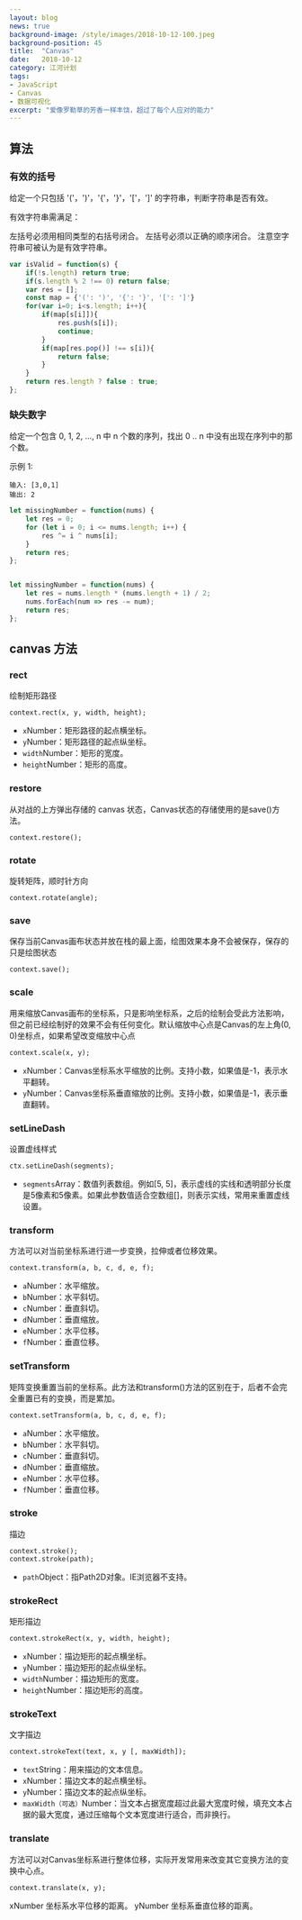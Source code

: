 ```yaml
---
layout: blog
news: true
background-image: /style/images/2018-10-12-100.jpeg
background-position: 45
title:  "Canvas"
date:   2018-10-12
category: 江河计划
tags:
- JavaScript
- Canvas
- 数据可视化
excerpt: "爱像罗勒草的芳香一样丰饶，超过了每个人应对的能力"
---
```


## 算法
### 有效的括号
给定一个只包括 '('，')'，'{'，'}'，'['，']' 的字符串，判断字符串是否有效。

有效字符串需满足：

左括号必须用相同类型的右括号闭合。
左括号必须以正确的顺序闭合。
注意空字符串可被认为是有效字符串。

```javascript
var isValid = function(s) {
    if(!s.length) return true;
    if(s.length % 2 !== 0) return false;
    var res = [];
    const map = {'(': ')', '{': '}', '[': ']'}
    for(var i=0; i<s.length; i++){
        if(map[s[i]]){
            res.push(s[i]);
            continue;
        }
        if(map[res.pop()] !== s[i]){
            return false;
        }
    }
    return res.length ? false : true;
};
```
### 缺失数字
给定一个包含 0, 1, 2, ..., n 中 n 个数的序列，找出 0 .. n 中没有出现在序列中的那个数。

示例 1:
```
输入: [3,0,1]
输出: 2
```
```javascript
let missingNumber = function(nums) {
    let res = 0;
    for (let i = 0; i <= nums.length; i++) {
        res ^= i ^ nums[i];
    }
    return res;
};


let missingNumber = function(nums) {
    let res = nums.length * (nums.length + 1) / 2;
    nums.forEach(num => res -= num);
    return res;
};
```

## canvas 方法
### rect

绘制矩形路径

```
context.rect(x, y, width, height);
```

- `x`Number：矩形路径的起点横坐标。
- `y`Number：矩形路径的起点纵坐标。
- `width`Number：矩形的宽度。
- `height`Number：矩形的高度。

### restore

从对战的上方弹出存储的 canvas 状态，Canvas状态的存储使用的是save()方法。

```
context.restore();
```

### rotate

旋转矩阵，顺时针方向

```
context.rotate(angle);
```

### save

保存当前Canvas画布状态并放在栈的最上面，绘图效果本身不会被保存，保存的只是绘图状态

```
context.save();
```

### scale

用来缩放Canvas画布的坐标系，只是影响坐标系，之后的绘制会受此方法影响，但之前已经绘制好的效果不会有任何变化。默认缩放中心点是Canvas的左上角(0, 0)坐标点，如果希望改变缩放中心点

```
context.scale(x, y);
```

- `x`Number：Canvas坐标系水平缩放的比例。支持小数，如果值是-1，表示水平翻转。
- `y`Number：Canvas坐标系垂直缩放的比例。支持小数，如果值是-1，表示垂直翻转。

### setLineDash

设置虚线样式

```
ctx.setLineDash(segments);
```

- `segments`Array：数值列表数组。例如[5, 5]，表示虚线的实线和透明部分长度是5像素和5像素。如果此参数值适合空数组[]，则表示实线，常用来重置虚线设置。

### transform

方法可以对当前坐标系进行进一步变换，拉伸或者位移效果。

```
context.transform(a, b, c, d, e, f);
```

- `a`Number：水平缩放。
- `b`Number：水平斜切。
- `c`Number：垂直斜切。
- `d`Number：垂直缩放。
- `e`Number：水平位移。
- `f`Number：垂直位移。

### setTransform

矩阵变换重置当前的坐标系。此方法和transform()方法的区别在于，后者不会完全重置已有的变换，而是累加。

```
context.setTransform(a, b, c, d, e, f);
```

- `a`Number：水平缩放。
- `b`Number：水平斜切。
- `c`Number：垂直斜切。
- `d`Number：垂直缩放。
- `e`Number：水平位移。
- `f`Number：垂直位移。

### stroke

描边

```
context.stroke();
context.stroke(path);
```

- `path`Object：指Path2D对象。IE浏览器不支持。

### strokeRect

矩形描边

```
context.strokeRect(x, y, width, height);
```

- `x`Number：描边矩形的起点横坐标。
- `y`Number：描边矩形的起点纵坐标。
- `width`Number：描边矩形的宽度。
- `height`Number：描边矩形的高度。

### strokeText

文字描边

```
context.strokeText(text, x, y [, maxWidth]);
```

- `text`String：用来描边的文本信息。
- `x`Number：描边文本的起点横坐标。
- `y`Number：描边文本的起点纵坐标。
- `maxWidth（可选）`Number：当文本占据宽度超过此最大宽度时候，填充文本占据的最大宽度，通过压缩每个文本宽度进行适合，而非换行。

### translate

方法可以对Canvas坐标系进行整体位移，实际开发常用来改变其它变换方法的变换中心点。

```
context.translate(x, y);
```

xNumber
坐标系水平位移的距离。
yNumber
坐标系垂直位移的距离。
